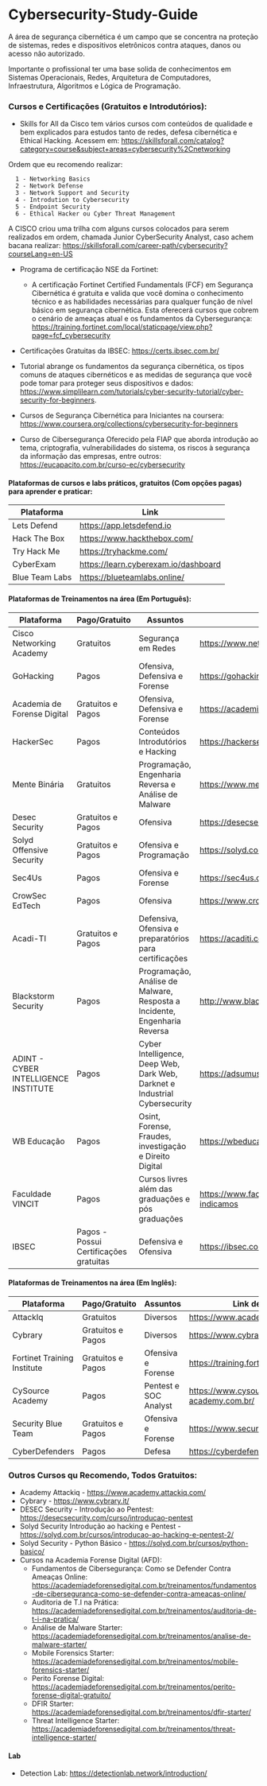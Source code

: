 # Cybersecurity-Study-Guide

A área de segurança cibernética é um campo que se concentra na proteção de sistemas, redes e dispositivos eletrônicos contra ataques, danos ou acesso não autorizado. 
<p>
Importante o profissional ter uma base solida de conhecimentos em Sistemas Operacionais, Redes, Arquitetura de Computadores, Infraestrutura, Algoritmos e Lógica de Programação. 
<p/>
  
### Cursos e Certificações (Gratuitos e Introdutórios):

- Skills for All da Cisco tem vários cursos com conteúdos de qualidade e bem explicados para estudos tanto de redes, defesa cibernética e Ethical Hacking. Acessem em: https://skillsforall.com/catalog?category=course&subject+areas=cybersecurity%2Cnetworking

Ordem que eu recomendo realizar: 

      1 - Networking Basics
      2 - Network Defense
      3 - Network Support and Security
      4 - Introdution to Cybersecurity
      5 - Endpoint Security
      6 - Ethical Hacker ou Cyber Threat Management

A CISCO criou uma trilha com alguns cursos colocados para serem realizados em ordem, chamada Junior CyberSecurity Analyst, caso achem bacana realizar: https://skillsforall.com/career-path/cybersecurity?courseLang=en-US

- Programa de certificação NSE da Fortinet: 
    - A certificação Fortinet Certified Fundamentals (FCF) em Segurança Cibernética é gratuita e valida que você domina o conhecimento técnico e as habilidades necessárias para qualquer função de nível básico em segurança cibernética. Esta oferecerá cursos que cobrem o cenário de ameaças atual e os fundamentos da Cybersegurança: https://training.fortinet.com/local/staticpage/view.php?page=fcf_cybersecurity

- Certificações Gratuitas da IBSEC: https://certs.ibsec.com.br/
  
- Tutorial abrange os fundamentos da segurança cibernética, os tipos comuns de ataques cibernéticos e as medidas de segurança que você pode tomar para proteger seus dispositivos e dados: https://www.simplilearn.com/tutorials/cyber-security-tutorial/cyber-security-for-beginners.
  
- Cursos de Segurança Cibernética para Iniciantes na coursera: https://www.coursera.org/collections/cybersecurity-for-beginners
  
- Curso de Cibersegurança Oferecido pela FIAP que aborda introdução ao tema, criptografia, vulnerabilidades do sistema, os riscos à segurança da informação das empresas, entre outros: https://eucapacito.com.br/curso-ec/cybersecurity
 
#### Plataformas de cursos e labs práticos, gratuitos (Com opções pagas) para aprender e praticar:

| Plataforma | Link | 
| --- | ------ |
| Lets Defend | https://app.letsdefend.io | 
| Hack The Box | https://www.hackthebox.com/ | 
| Try Hack Me | https://tryhackme.com/ | 
| CyberExam | https://learn.cyberexam.io/dashboard | 
| Blue Team Labs | https://blueteamlabs.online/ | 


#### Plataformas de Treinamentos na área (Em Português):

| Plataforma | Pago/Gratuito | Assuntos | Link de Acesso |
| --- | ------ | ------- | ----------- | 
| Cisco Networking Academy | Gratuitos | Segurança em Redes | https://www.netacad.com/pt-br/courses/all-courses | 
| GoHacking | Pagos | Ofensiva, Defensiva e Forense | https://gohacking.com.br/cursos | 
| Academia de Forense Digital | Gratuitos e Pagos | Ofensiva, Defensiva e Forense | https://academiadeforensedigital.com.br/treinamentos/ | 
| HackerSec | Pagos | Conteúdos Introdutórios e Hacking | https://hackersec.com/academy/ |
| Mente Binária | Gratuitos | Programação, Engenharia Reversa e Análise de Malware | https://www.mentebinaria.com.br/treinamentos/ | 
| Desec Security | Gratuitos e Pagos |  Ofensiva | https://desecsecurity.com/ | 
| Solyd Offensive Security | Gratuitos e Pagos | Ofensiva e Programação | https://solyd.com.br/ | 
| Sec4Us | Pagos | Ofensiva e Forense | https://sec4us.com.br/ | 
| CrowSec EdTech | Pagos | Ofensiva | https://www.crowsec.com.br/ | 
| Acadi-TI | Gratuitos e Pagos | Defensiva, Ofensiva e preparatórios para certificações | https://acaditi.com.br/ | 
| Blackstorm Security | Pagos | Programação, Análise de Malware, Resposta a Incidente, Engenharia Reversa | http://www.blackstormsecurity.com/bs/treinamento.html | 
| ADINT - CYBER INTELLIGENCE INSTITUTE | Pagos | Cyber Intelligence, Deep Web, Dark Web, Darknet e Industrial Cybersecurity | https://adsumus.eadplataforma.app/courses | 
| WB Educação | Pagos | Osint, Forense, Fraudes, investigação e Direito Digital | https://wbeduca.com.br/pt/cursos | 
| Faculdade VINCIT | Pagos | Cursos livres além das graduações e pós graduações | https://www.faculdadevincit.edu.br/cursos-que-indicamos | 
| IBSEC | Pagos - Possui Certificações gratuitas | Defensiva e Ofensiva | https://ibsec.com.br/ | 


#### Plataformas de Treinamentos na área (Em Inglês):

| Plataforma | Pago/Gratuito | Assuntos | Link de Acesso |
| --- | ------ | ------- | ----------- | 
| AttackIq | Gratuitos | Diversos | https://www.academy.attackiq.com/ | 
| Cybrary | Gratuitos e Pagos | Diversos | https://www.cybrary.it/ | 
| Fortinet Training Institute | Gratuitos e Pagos | Ofensiva e Forense | https://training.fortinet.com/ | 
| CySource Academy | Pagos | Pentest e SOC Analyst | https://www.cysource-academy.com.br/ | 
| Security Blue Team | Gratuitos e Pagos | Ofensiva e Forense | https://www.securityblue.team/training | 
| CyberDefenders | Pagos | Defesa | https://cyberdefenders.org/ | 

### Outros Cursos qu Recomendo, Todos Gratuitos:
 
- Academy Attackiq - https://www.academy.attackiq.com/
- Cybrary - https://www.cybrary.it/
- DESEC Security - Introdução ao Pentest: https://desecsecurity.com/curso/introducao-pentest
- Solyd Security Introdução ao hacking e Pentest - https://solyd.com.br/cursos/introducao-ao-hacking-e-pentest-2/
- Solyd Security - Python Básico - https://solyd.com.br/cursos/python-basico/
- Cursos na Academia Forense Digital (AFD):
  - Fundamentos de Cibersegurança: Como se Defender Contra Ameaças Online: https://academiadeforensedigital.com.br/treinamentos/fundamentos-de-ciberseguranca-como-se-defender-contra-ameacas-online/
  - Auditoria de T.I na Prática: https://academiadeforensedigital.com.br/treinamentos/auditoria-de-t-i-na-pratica/
  - Análise de Malware Starter: https://academiadeforensedigital.com.br/treinamentos/analise-de-malware-starter/
  - Mobile Forensics Starter: https://academiadeforensedigital.com.br/treinamentos/mobile-forensics-starter/
  - Perito Forense Digital: https://academiadeforensedigital.com.br/treinamentos/perito-forense-digital-gratuito/
  - DFIR Starter: https://academiadeforensedigital.com.br/treinamentos/dfir-starter/
  - Threat Intelligence Starter: https://academiadeforensedigital.com.br/treinamentos/threat-intelligence-starter/
 
#### Lab

- Detection Lab: https://detectionlab.network/introduction/

